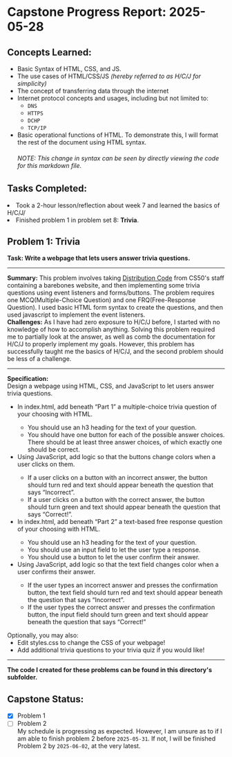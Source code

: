 # Capstone Progress Report: 2025-05-28

## Concepts Learned:
* Basic Syntax of HTML, CSS, and JS.
* The use cases of HTML/CSS/JS *(hereby referred to as H/C/J for simplicity)*
* The concept of transferring data through the internet
* Internet protocol concepts and usages, including but not limited to:
    - `DNS`
    - `HTTPS`
    - `DCHP`
    - `TCP/IP`
* Basic operational functions of HTML. To demonstrate this, I will format the rest of the document using HTML syntax. 
    <h6>NOTE: This change in syntax can be seen by directly viewing the code for this markdown file.

<h2>Tasks Completed: </h2>
 <li> Took a 2-hour lesson/reflection about week 7 and learned the basics of H/C/J/
 <li> Finished problem 1 in problem set 8: <b>Trivia</b>.

<h2>Problem 1: Trivia</h2>
 <b>Task: Write a webpage that lets users answer trivia questions.</b> <br>

 <hr> 

 <b>Summary:</b>
This problem involves taking <u>Distribution Code</u> from CS50's staff containing a barebones website, and then implementing some trivia questions using event listeners and forms/buttons. The problem requires one MCQ(Multiple-Choice Question) and one FRQ(Free-Response Question). I used basic HTML form syntax to create the questions, and then used javascript to implement the event listeners. <br>
<b>Challenges:</b>
As I have had zero exposure to H/C/J before, I started with no knowledge of how to accomplish anything. Solving this problem required me to partially look at the answer, as well as comb the documentation for H/C/J to properly implement my goals. However, this problem has successfully taught me the basics of H/C/J, and the second problem should be less of a challenge.
  

<hr>

<b>Specification:</b> <br>
Design a webpage using HTML, CSS, and JavaScript to let users answer trivia questions.
<ul>
<li>In index.html, add beneath “Part 1” a multiple-choice trivia question of your choosing with HTML.</li>
    <ul>
    <li>You should use an h3 heading for the text of your question.</li>
    <li>You should have one button for each of the possible answer choices. There should be at least three answer choices, of which exactly one should be correct.</li>
    </ul>
<li>Using JavaScript, add logic so that the buttons change colors when a user clicks on them.</li>
    <ul>
    <li>If a user clicks on a button with an incorrect answer, the button should turn red and text should appear beneath the question that says “Incorrect”.</li>
    <li>If a user clicks on a button with the correct answer, the button should turn green and text should appear beneath the question that says “Correct!”.</li>
    </ul>
<li>In index.html, add beneath “Part 2” a text-based free response question of your choosing with HTML.</li>
    <ul>
    <li>You should use an h3 heading for the text of your question.</li>
    <li>You should use an input field to let the user type a response.</li>
    <li>You should use a button to let the user confirm their answer.</li>
    </ul>
<li>Using JavaScript, add logic so that the text field changes color when a user confirms their answer.</li>
    <ul>
    <li>If the user types an incorrect answer and presses the confirmation button, the text field should turn red and text should appear beneath the question that says “Incorrect”.</li>
    <li>If the user types the correct answer and presses the confirmation button, the input field should turn green and text should appear beneath the question that says “Correct!”</li>
    </ul>
</ul>
Optionally, you may also:
<ul>
<li>Edit styles.css to change the CSS of your webpage!</li>
<li>Add additional trivia questions to your trivia quiz if you would like!</li>
</ul>

<hr>

<strong>The code I created for these problems can be found in this directory's subfolder.</strong>

## Capstone Status:
- [x] Problem 1 
- [ ] Problem 2   
My schedule is progressing as expected. However, I am unsure as to if I am able to finish problem 2 before <code>2025-05-31</code>. If not, I will be finished Problem 2 by <code>2025-06-02</code>, at the very latest.